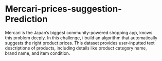 # Mercari-prices-suggestion-Prediction
Mercari is the Japan’s biggest community-powered shopping app, knows this problem deeply. In this challenge, i build an algorithm that automatically suggests the right product prices. This dataset provides user-inputted text descriptions of products, including details like product category name, brand name, and item condition.
